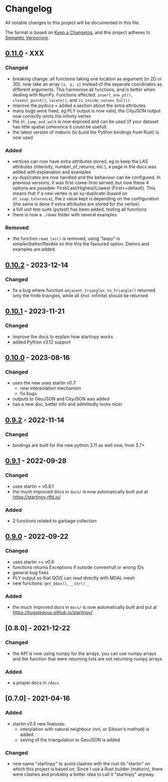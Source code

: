 

# Changelog

All notable changes to this project will be documented in this file.

The format is based on [Keep a Changelog](https://keepachangelog.com/en/1.0.0/),
and this project adheres to [Semantic Versioning](https://semver.org/spec/v2.0.0.html).

## [0.11.0] - XXX
### Changed
- breaking change: all functions taking one location as argument (in 2D or 3D), now take an array `[x, y, z]` instead of the separate coordinates as different arguments. This harmonise all functions, and is better when dealing with NumPy. Functions affected: `insert_one_pt()`, `closest_point()`, `locate()`, and `is_inside_convex_hull()`.
- improve the pydocs + added a section about the extra attributes
- many bugs were fixed, eg PLY output is now valid, the CityJSON output now correctly omits the infinity vertex
- the `dt.jump_and_walk` is now exposed and can be used (if your dataset has little spatial coherence it could be useful)
- the latest version of maturin (to build the Python bindings from Rust) is now used
### Added
- vertices can now have extra attributes stored, eg to keep the LAS attributes (intensity, number_of_returns, etc.), a page in the docs was added with explanation and examples
- xy-duplicates are now handled and the behaviour can be configured. In previous versions, it was first-come-first-served, but now these 4 options are possible: First/Last/Highest/Lowest (First==default). This means that if a new vertex is an xy-duplicate (based on `dt.snap_tolerance`), the z value kept is depending on the configuration (the same is done if extra attributes are stored for the vertex).
- a full unit test suite (pytest) has been added, testing all functions
- there is now a `./demo` folder with several examples
### Removed
- the function `read_las()` is removed, using "laspy" is simpler/better/flexible so this this the favoured option. Demos and examples are added.


## [0.10.2] - 2023-12-14
### Changed
- fix a bug where function `adjacent_triangles_to_triangle()` returned only the finite triangles, while all (incl. infinite) should be returned


## [0.10.1] - 2023-11-21
### Changed
- improve the docs to explain how startinpy works
- added Python v3.12 support


## [0.10.0] - 2023-08-16
### Changed
- uses the new uses startin v0.7:
  - new interpolation mechanism
  - fix bugs
- outputs to GeoJSON and CityJSON was added
- has a new doc, better info and admittedly looks nicer


## [0.9.2] - 2022-11-14
### Changed
- bindings are built for the new python 3.11 as well now, from 3.7+


## [0.9.1] - 2022-09-28
### Changed
- uses startin = v0.6.1
- the much improved docs in `docs/` is now automatically built put at https://startinpy.rtfd.io/
### Added
- 2 functions related to garbage collection


## [0.9.0] - 2022-09-22
### Changed
- uses startin >= v0.6
- functions returns Exceptions if outside convexhull or wrong IDs
- general bug fixes
- PLY output so that QGIS can read directly with MDAL mesh
- new functions: `get_bbox()`, `__str()__`
### Added
- the much improved docs in `docs/` is now automatically built and put at https://hugoledoux.github.io/startinpy/


## [0.8.0] - 2021-12-22
### Changed
- the API is now using numpy for the arrays, you can use numpy arrays and the function that were returning lists are not returning numpy arrays
### Added
- a proper docs in `/docs`


## [0.7.0] - 2021-04-16
### Added
- startin v0.5 new features: 
  - interplation with natural neighbour (nni, or Sibson's method) is added. 
  - saving of the triangulation to GeoJSON is added
### Changed
- new name "startinpy" to avoid clashes with the rust lib "startin" on which this project is based on. Since I use a Rust builder (maturin), there were clashes and probably a better idea to call it "startinpy" anyway.


[0.11.0]: https://github.com/hugoledoux/startin/compare/0.10.2...0.11.0
[0.10.2]: https://github.com/hugoledoux/startin/compare/0.10.1...0.10.2
[0.10.1]: https://github.com/hugoledoux/startin/compare/0.10.0...0.10.1
[0.10.0]: https://github.com/hugoledoux/startin/compare/0.9.2...0.10.0
[0.9.2]: https://github.com/hugoledoux/startin/compare/0.9.1...0.9.2
[0.9.1]: https://github.com/hugoledoux/startin/compare/0.9.0...0.9.1
[0.9.0]: https://github.com/hugoledoux/startin/compare/0.8.0...0.9.0
